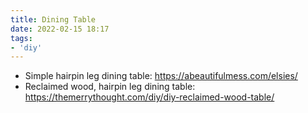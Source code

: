 ```yaml
---
title: Dining Table
date: 2022-02-15 18:17
tags:
- 'diy'
---
```


* Simple hairpin leg dining table: https://abeautifulmess.com/elsies/
* Reclaimed wood, hairpin leg dining table: https://themerrythought.com/diy/diy-reclaimed-wood-table/

